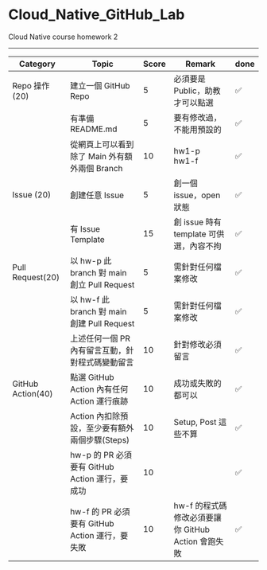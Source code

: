 # Cloud_Native_GitHub_Lab
Cloud Native course homework 2

---

| Category         | Topic                                      | Score | Remark                                                                 | done |
|------------------|--------------------------------------------|-------|------------------------------------------------------------------------|----------|
| Repo 操作 (20)   | 建立一個 GitHub Repo                      | 5     | 必須要是 Public，助教才可以點選                                       | ✅      |
|                  | 有準備 README.md                          | 5     | 要有修改過，不能用預設的                                               | ✅      |
|                  | 從網頁上可以看到除了 Main 外有額外兩個 Branch | 10    | hw1-p<br>hw1-f                                                        | ✅      |
| Issue (20)       | 創建任意 Issue                            | 5     | 創一個 issue，open 狀態                                               | ✅      |
|                  | 有 Issue Template                         | 15    | 創 issue 時有 template 可供選，內容不拘                               | ✅      |
| Pull Request(20) | 以 hw-p 此 branch 對 main 創立 Pull Request | 5     | 需針對任何檔案修改                                                     | ✅      |
|                  | 以 hw-f 此 branch 對 main 創建 Pull Request | 5     | 需針對任何檔案修改                                                     | ✅      |
|                  | 上述任何一個 PR 內有留言互動，針對程式碼變動留言 | 10    | 針對修改必須留言                                                       | ✅      |
| GitHub Action(40)| 點選 GitHub Action 內有任何 Action 運行痕跡 | 10    | 成功或失敗的都可以                                                     | ✅      |
|                  | Action 內扣除預設，至少要有額外兩個步驟(Steps) | 10    | Setup, Post 這些不算                                                   | ✅      |
|                  | hw-p 的 PR 必須要有 GitHub Action 運行，要成功 | 10    |                                                                        | ✅      |
|                  | hw-f 的 PR 必須要有 GitHub Action 運行，要失敗 | 10    | hw-f 的程式碼修改必須要讓你 GitHub Action 會跑失敗                     | ✅      |